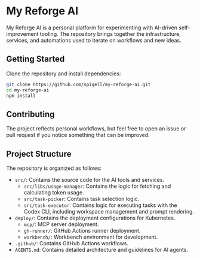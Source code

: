 # My Reforge AI

My Reforge AI is a personal platform for experimenting with AI-driven self-improvement tooling. The repository brings together the infrastructure, services, and automations used to iterate on workflows and new ideas.

## Getting Started

Clone the repository and install dependencies:

```bash
git clone https://github.com/spigell/my-reforge-ai.git
cd my-reforge-ai
npm install
```

## Contributing

The project reflects personal workflows, but feel free to open an issue or pull request if you notice something that can be improved.

## Project Structure

The repository is organized as follows:

-   `src/`: Contains the source code for the AI tools and services.
    *   `src/libs/usage-manager`: Contains the logic for fetching and calculating token usage.
    *   `src/task-picker`: Contains task selection logic.
    *   `src/task-executor`: Contains logic for executing tasks with the Codex CLI, including workspace management and prompt rendering.
-   `deploy/`: Contains the deployment configurations for Kubernetes.
    -   `mcp/`: MCP server deployment.
    -   `gh-runner/`: GitHub Actions runner deployment.
    -   `workbench/`: Workbench environment for development.
-   `.github/`: Contains GitHub Actions workflows.
-   `AGENTS.md`: Contains detailed architecture and guidelines for AI agents.